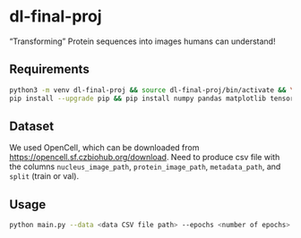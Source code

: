 # dl-final-proj
“Transforming” Protein sequences into images humans can understand!

## Requirements
``` bash
python3 -m venv dl-final-proj && source dl-final-proj/bin/activate && \
pip install --upgrade pip && pip install numpy pandas matplotlib tensorflow[and-cuda]
```

## Dataset
We used OpenCell, which can be downloaded from https://opencell.sf.czbiohub.org/download.
Need to produce csv file with the columns ```nucleus_image_path```, ```protein_image_path```, ```metadata_path```, and ```split``` (train or val).

## Usage
``` bash
python main.py --data <data CSV file path> --epochs <number of epochs>
```
